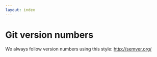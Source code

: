 ```yaml
---
layout: index
---
```



Git version numbers
============================

We always follow version numbers using this style:
http://semver.org/
